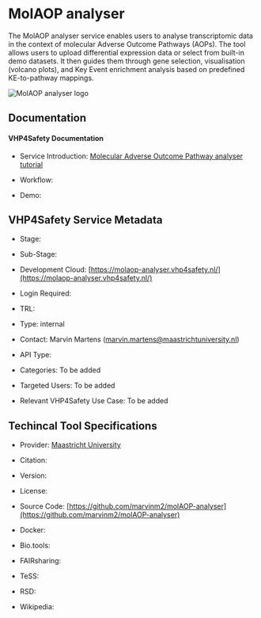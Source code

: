 
# MolAOP analyser

<!--- This file is autogenerated. Edit molaopanalyser.json to make changes in this page. ---> 

The MolAOP analyser service enables users to analyse transcriptomic data in the context of molecular Adverse Outcome Pathways (AOPs). The tool allows users to upload differential expression data or select from built-in demo datasets. It then guides them through gene selection, visualisation (volcano plots), and Key Event enrichment analysis based on predefined KE-to-pathway mappings.

![MolAOP analyser logo](https://raw.githubusercontent.com/VHP4Safety/cloud/main/docs/service/molaopanalyser.png)

## Documentation

#### VHP4Safety Documentation

* Service Introduction: [Molecular Adverse Outcome Pathway analyser tutorial](https://docs.vhp4safety.nl/en/latest/tutorials/molaopanalyser/molaopanalyser.html) 

* Workflow: []() 

* Demo: []() 

<h4 id='tess-widget-materials-header'></h4>

<div id='tess-widget-materials-list' class='tess-widget tess-widget-list'></div>
<script>
  function initTeSSWidgets() {
    var query = 'molaopanalyser';
    if (query.trim() != '') {
      TessWidget.Materials(document.getElementById('tess-widget-materials-list'),
                           'SimpleList',
                           {
                             opts: {
                               enableSearch: false
                             },
                             params: {
                               pageSize: 5,
                               q: query
                             }
                           });
      document.getElementById('tess-widget-materials-header').innerHTML = 'Documentation from ELIXIR TeSS'
    }
}
</script>
<script async='' defer='' src='https://elixirtess.github.io/TeSS_widgets/js/tess-widget-standalone.js' onload='initTeSSWidgets()'></script>

## VHP4Safety Service Metadata

* Stage: 

* Sub-Stage: 

* Development Cloud: [https://molaop-analyser.vhp4safety.nl/](https://molaop-analyser.vhp4safety.nl/) 

* Login Required: 

* TRL: 

* Type: internal

* Contact: Marvin Martens (marvin.martens@maastrichtuniversity.nl)

* API Type: 

* Categories: To be added

* Targeted Users: To be added

* Relevant VHP4Safety Use Case: To be added

## Techincal Tool Specifications

* Provider: [Maastricht University](maastrichtuniversity.nl)

* Citation: [](https://doi.org/)

* Version: 

* License: 

* Source Code: [https://github.com/marvinm2/molAOP-analyser](https://github.com/marvinm2/molAOP-analyser)

* Docker: []()

* Bio.tools: []()

* FAIRsharing: []()

* TeSS: []()

* RSD: []()

* Wikipedia: []()

<script type="application/ld+json">
  {
    "@context": "https://schema.org/",
    "@type": "SoftwareApplication",
    "http://purl.org/dc/terms/conformsTo": {
      "@type": "CreativeWork", "@id": "https://bioschemas.org/profiles/ComputationalTool/1.0-RELEASE"
    },
    "@id" : "https://vhp4safety.github.io/cloud/service/molaopanalyser",
    "name": "MolAOP analyser",
    "description": "The MolAOP analyser service enables users to analyse transcriptomic data in the context of molecular Adverse Outcome Pathways (AOPs). The tool allows users to upload differential expression data or select from built-in demo datasets. It then guides them through gene selection, visualisation (volcano plots), and Key Event enrichment analysis based on predefined KE-to-pathway mappings.",
    "url": "https://molaop-analyser.vhp4safety.nl/"
  }
</script>

